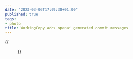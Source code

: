 ```yaml
---
date: "2023-03-06T17:09:38+01:00"
published: true
tags:
- photo
title: WorkingCopy adds openai generated commit messages
---
```


{{<figure alt="WorkingCopy adds openai generated commit messages"
src="/images/2023-03-06-WorkingCopy-adds-openai-generated-commit-messages.jpg" width="1280">}}
